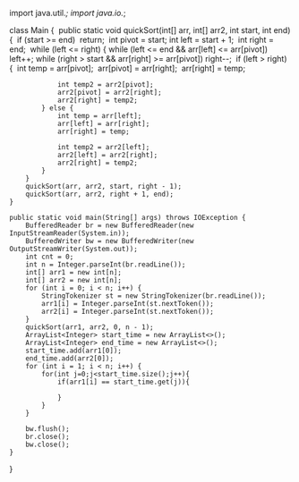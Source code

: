 import java.util.*;
import java.io.*;

class Main {
​    public static void quickSort(int[] arr, int[] arr2, int start, int end) {
​        if (start >= end)
​            return;
​        int pivot = start;
​        int left = start + 1;
​        int right = end;
​        while (left <= right) {
​            while (left <= end && arr[left] <= arr[pivot])
​                left++;
​            while (right > start && arr[right] >= arr[pivot])
​                right--;
​            if (left > right) {
​                int temp = arr[pivot];
​                arr[pivot] = arr[right];
​                arr[right] = temp;

                int temp2 = arr2[pivot];
                arr2[pivot] = arr2[right];
                arr2[right] = temp2;
            } else {
                int temp = arr[left];
                arr[left] = arr[right];
                arr[right] = temp;
    
                int temp2 = arr2[left];
                arr2[left] = arr2[right];
                arr2[right] = temp2;
            }
        }
        quickSort(arr, arr2, start, right - 1);
        quickSort(arr, arr2, right + 1, end);
    }
    
    public static void main(String[] args) throws IOException {
        BufferedReader br = new BufferedReader(new InputStreamReader(System.in));
        BufferedWriter bw = new BufferedWriter(new OutputStreamWriter(System.out));
        int cnt = 0;
        int n = Integer.parseInt(br.readLine());
        int[] arr1 = new int[n];
        int[] arr2 = new int[n];
        for (int i = 0; i < n; i++) {
            StringTokenizer st = new StringTokenizer(br.readLine());
            arr1[i] = Integer.parseInt(st.nextToken());
            arr2[i] = Integer.parseInt(st.nextToken());
        }
        quickSort(arr1, arr2, 0, n - 1);
        ArrayList<Integer> start_time = new ArrayList<>();
        ArrayList<Integer> end_time = new ArrayList<>();
        start_time.add(arr1[0]);
        end_time.add(arr2[0]);
        for (int i = 1; i < n; i++) {
            for(int j=0;j<start_time.size();j++){
                if(arr1[i] == start_time.get(j)){
                    
                }
            }
        }
    
        bw.flush();
        br.close();
        bw.close();
    }
}